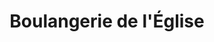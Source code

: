 ---
title: "Boulangerie de l'Église"
url: /ozoir-la-ferriere/boulangerie-de-leglise/
shop: boulangerie
---